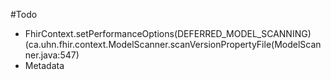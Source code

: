 #Todo
- FhirContext.setPerformanceOptions(DEFERRED_MODEL_SCANNING)
  (ca.uhn.fhir.context.ModelScanner.scanVersionPropertyFile(ModelScanner.java:547)
- Metadata